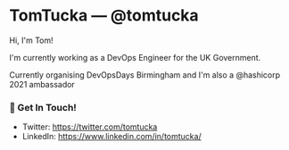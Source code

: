 # TomTucka &mdash; @tomtucka

Hi, I'm Tom!

I'm currently working as a DevOps Engineer for the UK Government. 

Currently organising DevOpsDays Birmingham and I'm also a @hashicorp 2021 ambassador

### 📮 Get In Touch!
- Twitter: https://twitter.com/tomtucka
- LinkedIn: https://www.linkedin.com/in/tomtucka/
